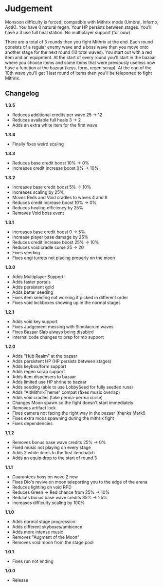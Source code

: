 # Judgement

Monsoon difficulty is forced, compatible with Mithrix mods (Umbral, Inferno, AotK). You have 0 natural regen. Your HP persists between stages. You'll have a 3 use full heal station. No multiplayer support (for now)

There are a total of 5 rounds then you fight Mithrix at the end. Each round consists of a regular enemy wave and a boss wave then you move onto another stage for the next round (10 total waves). You start out with a red item and an equipment. At the start of every round you'll start in the bazaar where you choose items and some items that were previously useless now have a function at the bazaar (keys, form, regen scrap). At the end of the 10th wave you'll get 1 last round of items then you'll be teleported to fight Mithrix.

## Changelog

**1.3.5**

- Reduces additional credits per wave 25 -> 12
- Reduces available full heals 3 -> 2
- Adds an extra white item for the first wave

**1.3.4**

- Finally fixes weird scaling

**1.3.3**

- Reduces base credit boost 10% -> 0%
- Increases credit increase boost 0% -> 10%

**1.3.2**

- Increases base credit boost 5% -> 10%
- Increases scaling by 25%
- Moves Reds and Void cradles to waves 4 and 8
- Reduces credit increase boost 10% -> 0%
- Reduces healing efficiency by 25%
- Removes Void boss event

**1.3.1**

- Increases base credit boost 0 -> 5%
- Increase player base damage by 25%
- Reduces credit increase boost 25% -> 10%
- Reduces void cradle curse 25 -> 20
- Fixes seeding
- Fixes engi turrets not placing properly on the moon

**1.3.0**

- Adds Multiplayer Support!
- Adds faster portals
- Adds persistent gold
- Adds better seeding
- Fixes item seeding not working if picked in different order
- Fixes void lockboxes showing up in the normal stages

**1.2.1**

- Adds void key support
- Fixes Judgement messing with Simulacrum waves
- Fixes Bazaar Slab always being disabled
- Internal code changes to prep for mp support

**1.2.0**

- Adds "Hub Realm" at the bazaar
- Adds persistent HP (HP persists between stages)
- Adds keybox/form support
- Adds regen scrap support
- Adds item dispensers to bazaar
- Adds limited use HP shrine to bazaar
- Adds seeding (able to use LobbySeed for fully seeded runs)
- Adds "AltMithrixTheme" compat (fixes music overlap)
- Adds void cradles (take perma-perma curse)
- Changes Moon spawn so the fight doesn't start immediately
- Removes artifact lock
- Fixes camera not facing the right way in the bazaar (thanks Mark!)
- Fixes extra mobs spawning during the mithrix fight
- Fixes dependencies

**1.1.2**

- Removes bonus base wave credits 25% -> 0%
- Fixed music not playing on every stage
- Adds 2 white items to the first item batch
- Adds an equip drop to the start of round 3

**1.1.1**

- Guarantees boss on wave 2 now
- Fixes Dio's revive on moon teleporting you to the edge of the arena
- Reduces lighting on void RPD
- Reduces Green -> Red chance from 25% -> 10%
- Reduces bonus base wave credits 35% -> 25%
- Increases difficulty scaling by 100%

**1.1.0**

- Adds normal stage progression
- Adds different skyboxes/ambience
- Adds more intense music
- Removes "Augment of the Moon"
- Removes void moon from the stage pool

**1.0.1**

- Fixes run not ending

**1.0.0**

- Release
